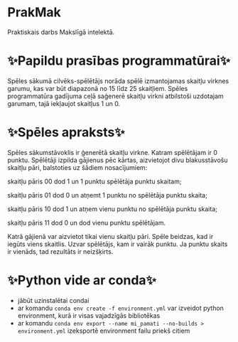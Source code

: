 # PrakMak
Praktiskais darbs Makslīgā intelektā.

# ✨Papildu prasības programmatūrai✨
Spēles sākumā cilvēks-spēlētājs norāda spēlē izmantojamas skaitļu virknes garumu, kas var būt diapazonā no 15 līdz 25 skaitļiem. Spēles programmatūra gadījuma ceļā saģenerē skaitļu virkni atbilstoši uzdotajam garumam, tajā iekļaujot skaitļus 1 un 0. 

# ✨Spēles apraksts✨
Spēles sākumstāvoklis ir ģenerētā skaitļu virkne. Katram spēlētājam ir 0 punktu. Spēlētāji izpilda gājienus pēc kārtas, aizvietojot divu blakusstāvošu skaitļu pāri, balstoties uz šādiem nosacījumiem:  

skaitļu pāris 00 dod 1 un 1 punktu spēlētāja punktu skaitam;  

skaitļu pāris 01 dod 0 un atņemt 1 punktu no spēlētāja punktu skaita; 

skaitļu pāris 10 dod 1 un atņem vienu punktu no spēlētāja punktu skaita; 

skaitļu pāris 11 dod 0 un dod  vienu punktu spēlētājam. 

Katrā gājienā var aizvietot tikai vienu skaitļu pāri. Spēle beidzas, kad ir iegūts viens skaitlis. Uzvar spēlētājs, kam ir vairāk punktu. Ja punktu skaits ir vienāds, tad rezultāts ir neizšķirts. 

# ✨Python vide ar conda✨
- jābūt uzinstalētai condai
- ar komandu ```conda env create -f environment.yml``` var izveidot python environment, kurā ir visas vajadzīgās bibliotēkas
- ar komandu ```conda env export --name mi_pamati --no-builds > environment.yml``` izeksportē environment failu priekš citiem


